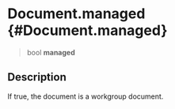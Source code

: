 Document.managed {#Document.managed}
================

> bool **managed**

Description
-----------

If true, the document is a workgroup document.
